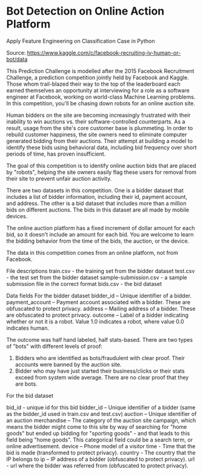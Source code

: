 # Bot Detection on Online Action Platform
Apply Feature Engineering on Classification Case in Python 

Source: https://www.kaggle.com/c/facebook-recruiting-iv-human-or-bot/data

This Prediction Challenge is modelled after the 2015 Facebook Recruitment Challenge, a prediction competition jointly held by Facebook and Kaggle. 
Those whom trail-blazed their way to the top of the leaderboard each earned themselves an opportunity at interviewing for a role as a software engineer at Facebook, working on world-class Machine Learning problems.
In this competition, you'll be chasing down robots for an online auction site. 

Human bidders on the site are becoming increasingly frustrated with their inability to win auctions vs. their software-controlled counterparts. 
As a result, usage from the site's core customer base is plummeting.
In order to rebuild customer happiness, the site owners need to eliminate computer generated bidding from their auctions. 
Their attempt at building a model to identify these bids using behavioral data, including bid frequency over short periods of time, has proven insufficient.

The goal of this competition is to identify online auction bids that are placed by "robots", helping the site owners easily flag these users for removal from their site to prevent unfair auction activity.

There are two datasets in this competition. One is a bidder dataset that includes a list of bidder information, including their id, payment account, and address. 
The other is a bid dataset that includes more than a million bids on different auctions. The bids in this dataset are all made by mobile devices.

The online auction platform has a fixed increment of dollar amount for each bid, so it doesn't include an amount for each bid. 
You are welcome to learn the bidding behavior from the time of the bids, the auction, or the device.

The data in this competition comes from an online platform, not from Facebook.

File descriptions
train.csv - the training set from the bidder dataset
test.csv - the test set from the bidder dataset
sample-submission.csv - a sample submission file in the correct format
bids.csv - the bid dataset

Data fields For the bidder dataset
bidder_id – Unique identifier of a bidder.
payment_account – Payment account associated with a bidder. These are obfuscated to protect privacy.
address – Mailing address of a bidder. These are obfuscated to protect privacy.
outcome – Label of a bidder indicating whether or not it is a robot. Value 1.0 indicates a robot, where value 0.0 indicates human.

The outcome was half hand labeled, half stats-based. There are two types of "bots" with different levels of proof:
1. Bidders who are identified as bots/fraudulent with clear proof. Their accounts were banned by the auction site.
2. Bidder who may have just started their business/clicks or their stats exceed from system wide average. There are no clear proof that they are bots.

For the bid dataset

bid_id - unique id for this bid
bidder_id – Unique identifier of a bidder (same as the bidder_id used in train.csv and test.csv)
auction – Unique identifier of an auction
merchandise – The category of the auction site campaign, which means the bidder might come to this site by way of searching for "home goods" but ended up bidding for "sporting goods" - and that leads to this field being "home goods". This categorical field could be a search term, or online advertisement.
device – Phone model of a visitor
time - Time that the bid is made (transformed to protect privacy).
country - The country that the IP belongs to
ip – IP address of a bidder (obfuscated to protect privacy).
url - url where the bidder was referred from (obfuscated to protect privacy).
